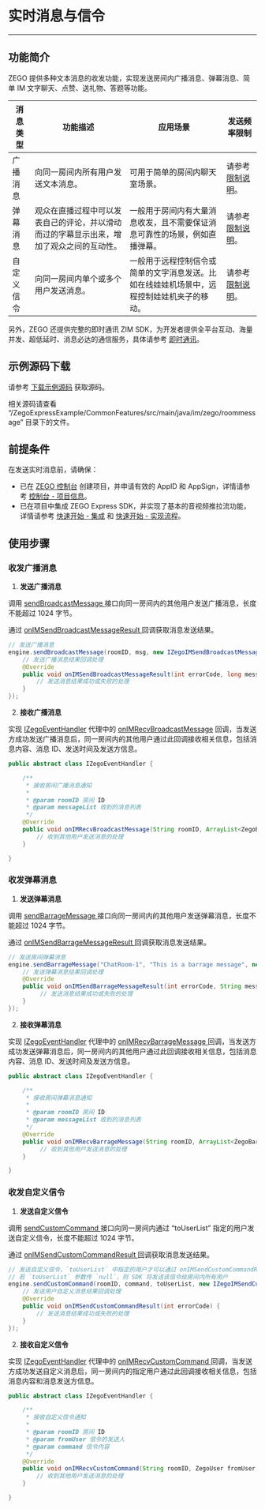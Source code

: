 # 实时消息与信令

- - -

## 功能简介


ZEGO 提供多种文本消息的收发功能，实现发送房间内广播消息、弹幕消息、简单 IM 文字聊天、点赞、送礼物、答题等功能。


| 消息类型 | 功能描述 | 应用场景 | 发送频率限制 |
|-------|--------|--------|--------|
| 广播消息 | 向同一房间内所有用户发送文本消息。 | 可用于简单的房间内聊天室场景。 | 请参考 [限制说明](https://doc-zh.zego.im/article/7581)。 |
| 弹幕消息 | 观众在直播过程中可以发表自己的评论，并以滑动而过的字幕显示出来，增加了观众之间的互动性。 | 一般用于房间内有大量消息收发，且不需要保证消息可靠性的场景，例如直播弹幕。 | 请参考 [限制说明](https://doc-zh.zego.im/article/7581)。|
| 自定义信令 | 向同一房间内单个或多个用户发送消息。 | 一般用于远程控制信令或简单的文字消息发送。比如在线娃娃机场景中，远程控制娃娃机夹子的移动。 | 请参考 [限制说明](https://doc-zh.zego.im/article/7581)。

另外，ZEGO 还提供完整的即时通讯 ZIM SDK，为开发者提供全平台互动、海量并发、超低延时、消息必达的通信服务，具体请参考 [即时通讯](https://doc-zh.zego.im/article/11588)。

## 示例源码下载

请参考 [下载示例源码](https://doc-zh.zego.im/article/3125) 获取源码。

相关源码请查看 “/ZegoExpressExample/CommonFeatures/src/main/java/im/zego/roommessage” 目录下的文件。

## 前提条件

在发送实时消息前，请确保：

- 已在 [ZEGO 控制台](https://console.zego.im) 创建项目，并申请有效的 AppID 和 AppSign，详情请参考 [控制台 - 项目信息](/console/project-info)。
- 已在项目中集成 ZEGO Express SDK，并实现了基本的音视频推拉流功能，详情请参考 [快速开始 - 集成](https://doc-zh.zego.im/article/195) 和 [快速开始 - 实现流程](https://doc-zh.zego.im/article/7627)。


## 使用步骤

### 收发广播消息

1. **发送广播消息**

  调用 [sendBroadcastMessage ](https://doc-zh.zego.im/article/api?doc=Express_Video_SDK_API~Java_android~class~im-zego-zegoexpress-zego-express-engine#send-broadcast-message) 接口向同一房间内的其他用户发送广播消息，长度不能超过 1024 字节。

  通过 [onIMSendBroadcastMessageResult ](https://doc-zh.zego.im/article/api?doc=Express_Video_SDK_API~Java_android~interface~im-zego-zegoexpress-callback-i-zego-im-send-broadcast-message-callback#on-im-send-broadcast-message-result) 回调获取消息发送结果。

  ```java
  // 发送广播消息
  engine.sendBroadcastMessage(roomID, msg, new IZegoIMSendBroadcastMessageCallback() {
      // 发送广播消息结果回调处理
      @Override
      public void onIMSendBroadcastMessageResult(int errorCode, long messageID) {
          // 发送消息结果成功或失败的处理
      }
  });
  ```
2. **接收广播消息**

  实现 [IZegoEventHandler](https://doc-zh.zego.im/article/api?doc=Express_Video_SDK_API~java_android~class~IZegoEventHandler) 代理中的 [onIMRecvBroadcastMessage](https://doc-zh.zego.im/article/api?doc=Express_Video_SDK_API~Java_android~class~im-zego-zegoexpress-callback-i-zego-event-handler#on-im-recv-broadcast-message) 回调，当发送方成功发送广播消息后，同一房间内的其他用户通过此回调接收相关信息，包括消息内容、消息 ID、发送时间及发送方信息。

  ```java
  public abstract class IZegoEventHandler {

      /**
       * 接收房间广播消息通知
       *
       * @param roomID 房间 ID
       * @param messageList 收到的消息列表
       */
      @Override
      public void onIMRecvBroadcastMessage(String roomID, ArrayList<ZegoBroadcastMessageInfo> messageList){
          // 收到其他用户发送消息的处理
      }

  }
  ```

### 收发弹幕消息


1. **发送弹幕消息**

  调用 [sendBarrageMessage ](https://doc-zh.zego.im/article/api?doc=Express_Video_SDK_API~Java_android~class~im-zego-zegoexpress-zego-express-engine#send-barrage-message) 接口向同一房间内的其他用户发送弹幕消息，长度不能超过 1024 字节。

  通过 [onIMSendBarrageMessageResult ](https://doc-zh.zego.im/article/api?doc=Express_Video_SDK_API~Java_android~interface~im-zego-zegoexpress-callback-i-zego-im-send-barrage-message-callback#on-im-send-barrage-message-result) 回调获取消息发送结果。

  ```java
  // 发送房间弹幕消息
  engine.sendBarrageMessage("ChatRoom-1", "This is a barrage message", new IZegoIMSendBarrageMessageCallback(){
      // 发送弹幕消息结果回调处理
      @Override
      public void onIMSendBarrageMessageResult(int errorCode, String messageID) {
           // 发送消息结果成功或失败的处理
      }
  });
  ```
2. **接收弹幕消息**

  实现 [IZegoEventHandler](https://doc-zh.zego.im/article/api?doc=Express_Video_SDK_API~java_android~class~IZegoEventHandler) 代理中的 [onIMRecvBarrageMessage ](https://doc-zh.zego.im/article/api?doc=Express_Video_SDK_API~Java_android~class~im-zego-zegoexpress-callback-i-zego-event-handler#on-im-recv-barrage-message) 回调，当发送方成功发送弹幕消息后，同一房间内的其他用户通过此回调接收相关信息，包括消息内容、消息 ID、发送时间及发送方信息。

  ```java
  public abstract class IZegoEventHandler {

      /**
       * 接收房间弹幕消息通知
       *
       * @param roomID 房间 ID
       * @param messageList 收到的消息列表
       */
      @Override
      public void onIMRecvBarrageMessage(String roomID, ArrayList<ZegoBarrageMessageInfo> messageList){
           // 收到其他用户发送消息的处理
      }

  }
  ```

### 收发自定义信令

1. **发送自定义信令**

  调用 [sendCustomCommand ](https://doc-zh.zego.im/article/api?doc=Express_Video_SDK_API~Java_android~class~im-zego-zegoexpress-zego-express-engine#send-custom-command) 接口向同一房间内通过 “toUserList” 指定的用户发送自定义信令，长度不能超过 1024 字节。

  通过 [onIMSendCustomCommandResult ](https://doc-zh.zego.im/article/api?doc=Express_Video_SDK_API~Java_android~interface~im-zego-zegoexpress-callback-i-zego-im-send-custom-command-callback#on-im-send-custom-command-result) 回调获取消息发送结果。

  ```java
  // 发送自定义信令，`toUserList` 中指定的用户才可以通过 onIMSendCustomCommandResult 收到此信令
  // 若 `toUserList` 参数传 `null`，则 SDK 将发送该信令给房间内所有用户
  engine.sendCustomCommand(roomID, command, toUserList, new IZegoIMSendCustomCommandCallback() {
      // 发送用户自定义消息结果回调处理
      @Override
      public void onIMSendCustomCommandResult(int errorCode) {
          // 发送消息结果成功或失败的处理
      }
  });
  ```
2. **接收自定义信令**

  实现 [IZegoEventHandler](https://doc-zh.zego.im/article/api?doc=Express_Video_SDK_API~java_android~class~IZegoEventHandler) 代理中的 [onIMRecvCustomCommand ](https://doc-zh.zego.im/article/api?doc=Express_Video_SDK_API~Java_android~class~im-zego-zegoexpress-callback-i-zego-event-handler#on-im-recv-custom-command) 回调，当发送方成功发送自定义消息后，同一房间内的指定用户通过此回调接收相关信息，包括消息内容和消息发送方信息。

  ```java
  public abstract class IZegoEventHandler {

      /**
       * 接收自定义信令通知
       *
       * @param roomID 房间 ID
       * @param fromUser 信令的发送人
       * @param command 信令内容
       */
      @Override
      public void onIMRecvCustomCommand(String roomID, ZegoUser fromUser, String command){
          // 收到其他用户发送消息的处理
      }

  }
  ```

